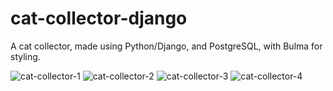 # cat-collector-django
A cat collector, made using Python/Django, and PostgreSQL, with Bulma for styling.

![cat-collector-1](https://user-images.githubusercontent.com/96215255/171941480-3714115f-2c67-4a00-89c0-d2f1b799f42a.jpg)
![cat-collector-2](https://user-images.githubusercontent.com/96215255/171941484-192b25d6-eb24-45f2-920e-21808485ad19.jpg)
![cat-collector-3](https://user-images.githubusercontent.com/96215255/171941487-0830e013-0ae0-4dc9-9814-8060230fc86a.jpg)
![cat-collector-4](https://user-images.githubusercontent.com/96215255/171941489-d9e70375-296f-4ad4-ad8d-2d3c0a2c3eb7.jpg)
